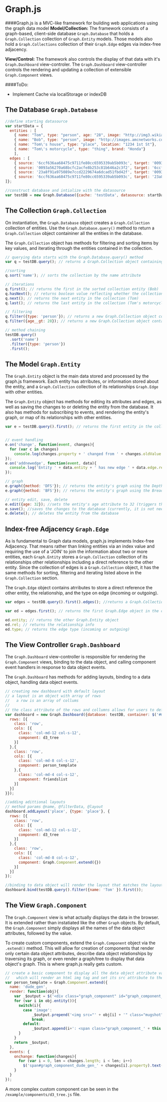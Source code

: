 Graph.js
========

####Graph.js is a MVC-like framework for building web applications using the graph data model
**Model/Collection:** The framework consists of a graph-based, client-side database `Graph.Database` that holds a `Graph.Collection` collection of `Graph.Entity` models. Those models also hold a `Graph.Collections` collection of their `Graph.Edge` edges via index-free adjacency.

**View/Control:** The framework also controls the display of that data with it's `Graph.Dashboard` view-controler. The `Graph.Dashboard` view-controller controls the rendering and updating a collection of  extensible `Graph.Component` views.

####ToDo:
+ Implement Cache via localStorage or indexDB

The Database `Graph.Database`
----------

```javascript  
//define starting datasource
var startData = {
  entities : [
    { name: "Tom", type: "person", age: "28", image: "http://img3.wikia.nocookie.net/__cb20120329233907/alcatraztv/images/2/22/2002_mugshot.jpg"},
    { name: "Bob", type: "person", image: "http://images.amcnetworks.com/blogs.amctv.com/wp-content/uploads/2010/04/Krazy-8-Mugshot-760.jpg"},
    { name: "Tom\'s house", type: "place", location: "1234 1st St"},
    { name: "Tom\'s motorcycle", type: "thing", brand: "Honda"}
    ], 
  edges : [
    { source: '6ccf636aa68475c9711fe80cc6595339ab5b093c', target: '0093a56270a68bcfc2acfe8b253c81b646a2c3f2', rel: "lives at"},
    { source: '0093a56270a68bcfc2acfe8b253c81b646a2c3f2', target: '6ccf636aa68475c9711fe80cc6595339ab5b093c', rel: "residence of"},
    { source: '23a8f91a975089e7ccd2229674a6dcad51fbd42f', target: '0093a56270a68bcfc2acfe8b253c81b646a2c3f2', rel: "painted"},
    { source: '6ccf636aa68475c9711fe80cc6595339ab5b093c', target: '23a8f91a975089e7ccd2229674a6dcad51fbd42f', rel: 'knows'}
]};

//construct database and intialize with the datasource
var testDB = new Graph.Database({cache: 'testData', datasource: startData});
```
The Collection `Graph.Collection`
----------
On instantiation, the `Graph.Database` object creates a `Graph.Collection` collection of entities. Use the `Graph.Database.query()` method to return a `Graph.Collection` object containiner all the entities in the database.  
  
The `Graph.Collection` object has methods for filtering and sorting items by key values, and iterating through the entities contained in the collection.
```javascript  
// querying data starts with the Graph.Database.query() method
var q = testDB.query(); // returns a Graph.Collection object containing all the entities in the database

//sorting
q.sort('name'); // sorts the collection by the name attribute

// iterations
q.first(); // returns the first in the sorted collection entity (Bob)
q.hasNext(); // returns boolean value reflecting whether the collection has more entities to return
q.next(); // returns the next entity in the collection (Tom)
q.last(); // returns the last entity in the collection (Tom's motorcycle)

// filtering
q.filter({type: 'person'}); // returns a new Graph.Collection object containing all entities matching the filter criteria
q.filter({age__gt: 28}); // returns a new Graph.Collection object containing all the entities with an age attribute greater than 28

// method chaining
testDB.query()
  .sort('name')
  .filter({type: 'person'})
  .first();
```
The Model `Graph.Entity`
----------
The `Graph.Entity` object is the main data stored and processed by the graph.js framework. Each entity has atrributes, or information stored about the entity, and a `Graph.Collection` collection of its relationships `Graph.Edge` with other entities.  

The `Graph.Entity` object has methods for editing its attributes and edges, as well as saving the changes to or deleting the entity from the database. It also has methods for subscribing to events, and rendering the entity's graph, or map of its relationships with other entities.
```javascript  
var e = testDB.query().first(); // returns the first entity in the collection. Alternatively, use the .filter() method to select a desired entity by it's attributes


// event handling
e.on('change', function(event, changes){
  for (var c in changes)
    console.log(changes.property + ' changed from ' + changes.oldValue + ' to ' + changes.newValue); 
});
e.on('addnewedge', function(event, data){
  console.log('Entity ' + data.entity + ' has new edge ' + data.edge.rel + ' with ' + data.edge.entity.name);
});

// graph
e.graph({method: 'DFS'}); // returns the entity's graph using the Depth First Search algorithm
e.graph({method: 'BFS'}); // returns the entity's graph using the Breadth First Search algorithm

// entity edit, save, delete
e.edit({age: 32}); //sets the entity's age attribute to 32 (triggers the change event)
e.save(); //saves the changes to the database (currently, it is not needed to save the changes as the cache feature, and server-side storage are not implemented)
e.delete(); // deletes the entity from the database
```
Index-free Adjacency `Graph.Edge`
----------
As is fundamental to Graph data models, graph.js implements Index-free Adjacency. That means rather than linking entities via an index value and requiring the use of a 'JOIN' to join the information about two or more entities, each `Graph.Entity` stores a `Graph.Collection` collection of its relationships other relationships including a direct reference to the other entity. Since the collection of edges is a `Graph.Collection` object, it has the same methods for sorting, filtering and iterating listed above in the `Graph.Collection` section.  
  
The `Graph.Edge` object contains atrributes to store a direct reference the other entity, the relationship, and the type on edge (incoming or outgoing).
```javascript  
var edges = testDB.query().first().edges(); //returns a Graph.Collection of the Grpah.Edge objects

var ed = edges.first(); // returns the first Graph.Edge object in the collection

ed.entity; // returns the other Graph.Entity object
ed.rel; // returns the relationship info
ed.type; // returns the edge type (incoming or outgoing)
```
The View Controller `Graph.Dashboard`
----------
The `Graph.Dashboard` view-controller is responsible for rendering the `Graph.Component` views, binding to the data object, and calling component event handlers in response to data object events.  
  
The `Graph.Dashboard` has methods for adding layouts, binding to a data object, handling data object events.
```javascript
// creating new dashboard with default layout
// a layout is an object with array of rows
//   a row is an array of collums
//
// the class attribute of the rows and collumns allows for users to define the css class(es) to be included in the row & collumn markup when rendered
var dashboard = new Graph.Dashboard({database: testDB, container: $('#main'), layout: {
  rows: [{
    class: 'row',
    cols: [{
      class: 'col-md-12 col-s-12',
      component: d3_tree
    }]
  },{
    class: 'row',
    cols: [{
      class: 'col-md-8 col-s-12',
      component: person_template
    },{
      class: 'col-md-4 col-s-12',
      component: friendslist
    }]
  }]
}});

//adding adittional layouts 
// method params @name, @filterData, @layout
dashboard.addLayout('place', {type: 'place'}, {
  rows: [{
    class: 'row',
    cols: [{
      class: 'col-md-12 col-s-12',
      component: d3_tree
    }]
  },{
    class: 'row',
    cols: [{
      class: 'col-md-8 col-s-12',
      component: Graph.Component.extend({})
    }]
  }]
});

//binding to data object will render the layout that matches the layout filterData with the data object attributes
dashboard.bind(testDB.query().filter({name: 'Tom' }).first());
```
The View `Graph.Component`
----------
The `Graph.Component` view is what actually displays the data in the browser. It is extended rather than instatiated like the other `Graph` objects. By default, the `Graph.Component` simply displays all the names of the data object attributes, followed by the value.  
  
To create custom components, extend the `Graph.Component` object via the `.extend()` method. This will allow for creation of components that render only certain data object attributes, describe data object relationships by traversing its graph, or even render a graph/tree to display that data object's graph. This is where graph.js really gets custom.
```javascript
// create a basic component to display all the data object attribute value, except for the attribute 'image'
//   which will render an html img tag and set its src attribute to the data object's 'image' attribute value. 
var person_template = Graph.Component.extend({
  name: 'dude_gen',
  render: function(obj){
    var _$output = $('<div class="graph_component" id="graph_component_dude_gen"/>');
    for (var i in obj.entity()){
      switch(i){
        case 'image':
            _$output.prepend('<img src="' + obj[i] + '" class="mugshot"/>');
            break;
        default:
            _$output.append(i+': <span class="graph_component_' + this.name + '" id="graph_component_' + this.name + '_' + i + '">' + obj[i] + ' </span><br/>');
      }
    }
    return _$output; 
  },
  events: {
    onchange: function(changes){
      for (var i = 0, len = changes.length; i < len; i++)
        $('span#graph_component_dude_gen_' + changes[i].property).text(changes[i].newValue); 
    }
  }
});
```
  
  A more complex custom component can be seen in the `/example/components/d3_tree.js` file.
